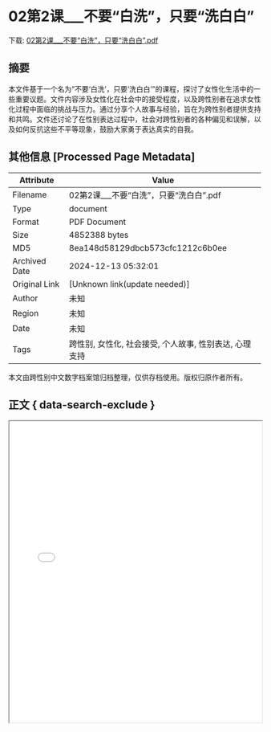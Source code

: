 # 02第2课___不要“白洗”，只要“洗白白”

<!-- tcd_download_link -->
下载: <a href="../02第2课___不要“白洗”，只要“洗白白”.pdf" download>02第2课___不要“白洗”，只要“洗白白”.pdf</a>
<!-- tcd_download_link_end -->

## 摘要

<!-- tcd_abstract -->
本文件基于一个名为“不要‘白洗’，只要‘洗白白’”的课程，探讨了女性化生活中的一些重要议题。文件内容涉及女性化在社会中的接受程度，以及跨性别者在追求女性化过程中面临的挑战与压力。通过分享个人故事与经验，旨在为跨性别者提供支持和共鸣。文件还讨论了在性别表达过程中，社会对跨性别者的各种偏见和误解，以及如何反抗这些不平等现象，鼓励大家勇于表达真实的自我。

<!-- tcd_abstract_end -->

## 其他信息 [Processed Page Metadata]

| Attribute       | Value                                  |
|-----------------|----------------------------------------|
| Filename        | 02第2课___不要“白洗”，只要“洗白白”.pdf                             |
| Type            | document                                 |
| Format          | PDF Document                               |
| Size            | 4852388 bytes                           |
| MD5             | 8ea148d58129dbcb573cfc1212c6b0ee                                  |
| Archived Date   | 2024-12-13 05:32:01                             |
| Original Link   | [Unknown link(update needed)]                         |
| Author          | 未知                               |
| Region          | 未知                               |
| Date            | 未知                                 |
| Tags            | 跨性别, 女性化, 社会接受, 个人故事, 性别表达, 心理支持                                 |

本文由跨性别中文数字档案馆归档整理，仅供存档使用。版权归原作者所有。


## 正文 { data-search-exclude }

<!-- tcd_main_text -->
<iframe src="../02第2课___不要“白洗”，只要“洗白白”.pdf" width="100%" height="600px">
    <p>无法显示PDF，请下载查看。</p>
</iframe>
<!-- tcd_main_text_end -->

